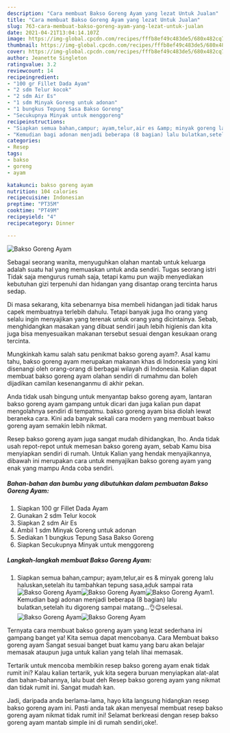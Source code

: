 ```yaml
---
description: "Cara membuat Bakso Goreng Ayam yang lezat Untuk Jualan"
title: "Cara membuat Bakso Goreng Ayam yang lezat Untuk Jualan"
slug: 763-cara-membuat-bakso-goreng-ayam-yang-lezat-untuk-jualan
date: 2021-04-21T13:04:14.107Z
image: https://img-global.cpcdn.com/recipes/fffb8ef49c483de5/680x482cq70/bakso-goreng-ayam-foto-resep-utama.jpg
thumbnail: https://img-global.cpcdn.com/recipes/fffb8ef49c483de5/680x482cq70/bakso-goreng-ayam-foto-resep-utama.jpg
cover: https://img-global.cpcdn.com/recipes/fffb8ef49c483de5/680x482cq70/bakso-goreng-ayam-foto-resep-utama.jpg
author: Jeanette Singleton
ratingvalue: 3.2
reviewcount: 14
recipeingredient:
- "100 gr Fillet Dada Ayam"
- "2 sdm Telur kocok"
- "2 sdm Air Es"
- "1 sdm Minyak Goreng untuk adonan"
- "1 bungkus Tepung Sasa Bakso Goreng"
- "Secukupnya Minyak untuk menggoreng"
recipeinstructions:
- "Siapkan semua bahan,campur; ayam,telur,air es &amp; minyak goreng lalu haluskan,setelah itu tambahkan tepung sasa,aduk sampai rata"
- "Kemudian bagi adonan menjadi beberapa (8 bagian) lalu bulatkan,setelah itu digoreng sampai matang...👌😉selesai."
categories:
- Resep
tags:
- bakso
- goreng
- ayam

katakunci: bakso goreng ayam 
nutrition: 104 calories
recipecuisine: Indonesian
preptime: "PT35M"
cooktime: "PT49M"
recipeyield: "4"
recipecategory: Dinner

---
```



![Bakso Goreng Ayam](https://img-global.cpcdn.com/recipes/fffb8ef49c483de5/680x482cq70/bakso-goreng-ayam-foto-resep-utama.jpg)

Sebagai seorang wanita, menyuguhkan olahan mantab untuk keluarga adalah suatu hal yang memuaskan untuk anda sendiri. Tugas seorang istri Tidak saja mengurus rumah saja, tetapi kamu pun wajib menyediakan kebutuhan gizi terpenuhi dan hidangan yang disantap orang tercinta harus sedap.

Di masa  sekarang, kita sebenarnya bisa membeli hidangan jadi tidak harus capek membuatnya terlebih dahulu. Tetapi banyak juga lho orang yang selalu ingin menyajikan yang terenak untuk orang yang dicintainya. Sebab, menghidangkan masakan yang dibuat sendiri jauh lebih higienis dan kita juga bisa menyesuaikan makanan tersebut sesuai dengan kesukaan orang tercinta. 



Mungkinkah kamu salah satu penikmat bakso goreng ayam?. Asal kamu tahu, bakso goreng ayam merupakan makanan khas di Indonesia yang kini disenangi oleh orang-orang di berbagai wilayah di Indonesia. Kalian dapat membuat bakso goreng ayam olahan sendiri di rumahmu dan boleh dijadikan camilan kesenanganmu di akhir pekan.

Anda tidak usah bingung untuk menyantap bakso goreng ayam, lantaran bakso goreng ayam gampang untuk dicari dan juga kalian pun dapat mengolahnya sendiri di tempatmu. bakso goreng ayam bisa diolah lewat beraneka cara. Kini ada banyak sekali cara modern yang membuat bakso goreng ayam semakin lebih nikmat.

Resep bakso goreng ayam juga sangat mudah dihidangkan, lho. Anda tidak usah repot-repot untuk memesan bakso goreng ayam, sebab Kamu bisa menyiapkan sendiri di rumah. Untuk Kalian yang hendak menyajikannya, dibawah ini merupakan cara untuk menyajikan bakso goreng ayam yang enak yang mampu Anda coba sendiri.

<!--inarticleads1-->

##### Bahan-bahan dan bumbu yang dibutuhkan dalam pembuatan Bakso Goreng Ayam:

1. Siapkan 100 gr Fillet Dada Ayam
1. Gunakan 2 sdm Telur kocok
1. Siapkan 2 sdm Air Es
1. Ambil 1 sdm Minyak Goreng untuk adonan
1. Sediakan 1 bungkus Tepung Sasa Bakso Goreng
1. Siapkan Secukupnya Minyak untuk menggoreng




<!--inarticleads2-->

##### Langkah-langkah membuat Bakso Goreng Ayam:

1. Siapkan semua bahan,campur; ayam,telur,air es &amp; minyak goreng lalu haluskan,setelah itu tambahkan tepung sasa,aduk sampai rata
<img src="https://img-global.cpcdn.com/steps/6d2a449bb63cf8bb/160x128cq70/bakso-goreng-ayam-langkah-memasak-1-foto.jpg" alt="Bakso Goreng Ayam"><img src="https://img-global.cpcdn.com/steps/55b11be0ef4bbff4/160x128cq70/bakso-goreng-ayam-langkah-memasak-1-foto.jpg" alt="Bakso Goreng Ayam"><img src="https://img-global.cpcdn.com/steps/0301279677f2df5a/160x128cq70/bakso-goreng-ayam-langkah-memasak-1-foto.jpg" alt="Bakso Goreng Ayam">1. Kemudian bagi adonan menjadi beberapa (8 bagian) lalu bulatkan,setelah itu digoreng sampai matang...👌😉selesai.
<img src="https://img-global.cpcdn.com/steps/f2171bdc7e1b37a3/160x128cq70/bakso-goreng-ayam-langkah-memasak-2-foto.jpg" alt="Bakso Goreng Ayam"><img src="https://img-global.cpcdn.com/steps/bb9a905ad22d87cc/160x128cq70/bakso-goreng-ayam-langkah-memasak-2-foto.jpg" alt="Bakso Goreng Ayam">



Ternyata cara membuat bakso goreng ayam yang lezat sederhana ini gampang banget ya! Kita semua dapat mencobanya. Cara Membuat bakso goreng ayam Sangat sesuai banget buat kamu yang baru akan belajar memasak ataupun juga untuk kalian yang telah lihai memasak.

Tertarik untuk mencoba membikin resep bakso goreng ayam enak tidak rumit ini? Kalau kalian tertarik, yuk kita segera buruan menyiapkan alat-alat dan bahan-bahannya, lalu buat deh Resep bakso goreng ayam yang nikmat dan tidak rumit ini. Sangat mudah kan. 

Jadi, daripada anda berlama-lama, hayo kita langsung hidangkan resep bakso goreng ayam ini. Pasti anda tak akan menyesal membuat resep bakso goreng ayam nikmat tidak rumit ini! Selamat berkreasi dengan resep bakso goreng ayam mantab simple ini di rumah sendiri,oke!.

